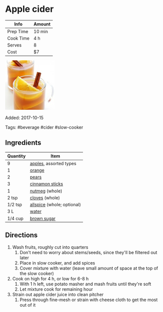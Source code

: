 # Apple cider

| Info      | Amount |
| --------- | ------ |
| Prep Time | 10 min |
| Cook Time | 4 h    |
| Serves    | 8      |
| Cost      | $7     |

![Apple cider](../_assets/slow-cooker-apple-cider.jpg)

Added: 2017-10-15

Tags: #beverage #cider #slow-cooker

## Ingredients

| Quantity | Item                                                      |
| -------- | --------------------------------------------------------- |
| 9        | [apples](../_ingredients/apple.md), assorted types        |
| 1        | [orange](../_ingredients/orange.md)                       |
| 2        | [pears](../_ingredients/pear.md)                          |
| 3        | [cinnamon sticks](../_ingredients/cinnamon-sticks.md)     |
| 1        | [nutmeg](../_ingredients/nutmeg.md) (whole)               |
| 2 tsp    | [cloves](../_ingredients/cloves.md) (whole)               |
| 1/2 tsp  | [allspice](../_ingredients/allspice.md) (whole; optional) |
| 3 L      | [water](../_ingredients/water.md)                         |
| 1/4 cup  | [brown sugar](../_ingredients/brown-sugar.md)             |

## Directions

1. Wash fruits, roughly cut into quarters
   1. Don't need to worry about stems/seeds, since they'll be filtered out later
   2. Place in slow cooker, and add spices
   3. Cover mixture with water (leave small amount of space at the top of the slow cooker)
2. Cook on high for 4 h, or low for 6-8 h
   1. With 1 h left, use potato masher and mash fruits until they're soft
   2. Let mixture cook for remaining hour
3. Strain out apple cider juice into clean pitcher
   1. Press through fine-mesh or strain with cheese cloth to get the most out of it
